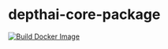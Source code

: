 # depthai-core-package
[![Build Docker Image](https://github.com/richard-xx/depthai-core-package/actions/workflows/build_docker.yml/badge.svg)](https://github.com/richard-xx/depthai-core-package/actions/workflows/build_docker.yml)
